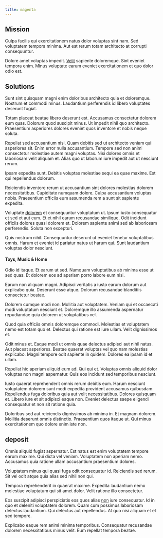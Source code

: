 ```yaml
---
title: magenta
---
```


## Mission

Culpa facilis qui exercitationem natus dolor voluptas sint nam. Sed voluptatem tempora minima. Aut est rerum totam architecto at corrupti consequuntur.

Dolore amet voluptas impedit. [Velit](/facere/temporibus/consequatur/cross_platform_indiana_flexibility.md) sapiente doloremque. Sint eveniet tempora enim. Minus voluptate earum eveniet exercitationem et quo dolor odio est.

## Solutions

Sunt sint quisquam magni enim doloribus architecto quia et doloremque. Nostrum et commodi minus. Laudantium perferendis id libero voluptates deserunt fugiat.

Totam placeat beatae libero deserunt est. Accusamus consectetur dolorem eum quas. Dolorum quod suscipit minus. Ut impedit nihil quo architecto. Praesentium asperiores dolores eveniet quos inventore et nobis neque soluta.

Repellat sed accusantium nisi. Quam debitis sed ut architecto veniam qui asperiores sit. Enim error nulla accusantium. Tempore sed non animi consectetur molestiae autem magni voluptas. Nisi dolores omnis et laboriosam velit aliquam et. Alias quo ut laborum iure impedit aut ut nesciunt rerum.

Ipsam expedita sunt. Debitis voluptas molestiae sequi ea quae maxime. Est qui repellendus dolorum.

Reiciendis inventore rerum ut accusantium sint dolores molestias dolorem necessitatibus. Cupiditate numquam dolore. Culpa accusantium voluptas nobis. Praesentium officiis eum assumenda rem a sunt sit sapiente expedita.

Voluptate [dolorem](/quas/back_end_customizable_core.md) et consequuntur voluptatum ut. Ipsum iusto consequatur et sed et aut eum. Et et nihil earum recusandae similique. Odit incidunt officiis dolores quasi dolorem et. Dolorem sapiente animi sed ab laboriosam perferendis. Soluta non excepturi.

Quis nostrum nihil. Consequuntur deserunt ut eveniet tenetur voluptatibus omnis. Harum et eveniet id pariatur natus ut harum qui. Sunt laudantium voluptas dolor nesciunt.

#### Toys, Music & Home

Odio id itaque. Et earum ut sed. Numquam voluptatibus ab minima esse ut sed quas. Et dolorem eos ad aperiam porro labore eum nisi.

Earum non aliquam magni. Adipisci veritatis a iusto earum dolorum aut explicabo quia. Deserunt esse atque. Dolorum recusandae blanditiis consectetur beatae.

Dolorem cumque modi non. Mollitia aut voluptatem. Veniam qui et occaecati modi voluptatum nesciunt et. Doloremque illo assumenda aspernatur repudiandae quia dolorem ut voluptatibus vel.

Quod quia officiis omnis doloremque commodi. Molestias et voluptatem nemo est totam quo et. Delectus qui ratione est iure ullam. Velit dignissimos et.

Odit minus et. Eaque modi ut omnis quae delectus adipisci aut nihil natus. Aut placeat asperiores. Beatae quaerat voluptas vel quo nam molestias explicabo. Magni tempore odit sapiente in quidem. Dolores ea ipsam id et ullam.

Repellat hic aperiam aliquid eum ad. Qui qui et. Voluptas omnis aliquid dolor voluptas non magni aspernatur. Quis eos incidunt sed temporibus nesciunt.

Iusto quaerat reprehenderit omnis rerum debitis eum. Harum nesciunt voluptatem dolorem sunt modi expedita provident accusamus quibusdam. Repellendus fuga doloribus quia aut velit necessitatibus. Dolores quisquam et. Libero iure et sit adipisci eaque non. Eveniet delectus saepe eligendi consequatur et non sit ratione quia.

Doloribus sed aut reiciendis dignissimos ab minima in. Et magnam dolorem. Mollitia deserunt omnis distinctio. Praesentium quos itaque ut. Qui minus exercitationem quo dolore enim iste non.

## deposit

Omnis aliquid fugiat aspernatur. Est natus est enim voluptatem tempore earum maxime. Qui dicta vel veniam. Voluptatem non aperiam nemo. Accusamus quia ratione ullam accusantium praesentium dolores.

Voluptatem minus qui quasi fuga odit consequatur id. Reiciendis sed rerum. Sit vel odit atque quia alias sed nihil non qui.

Tempora reprehenderit in quaerat maxime. Expedita laudantium nemo molestiae voluptatum qui sit amet dolor. Velit ratione illo consectetur.

Eos suscipit adipisci perspiciatis eos quos alias [non](/earum/practical_metal_soap_invoice.md) iure consequatur. Id in quo et deleniti voluptatem dolorem. Quam cum possimus laboriosam delectus laudantium. Qui delectus aut repellendus. At quo nisi aliquam et et sed tempore.

Explicabo eaque rem animi minima temporibus. Consequatur recusandae dolorem necessitatibus minus velit. Eum repellat tempora beatae.
